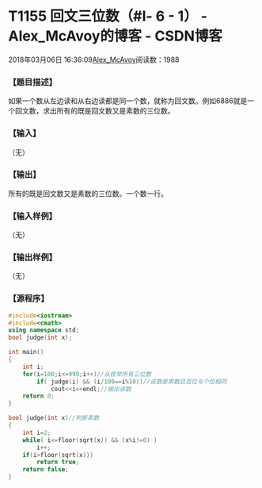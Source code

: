 # T1155	回文三位数（#Ⅰ- 6 - 1） - Alex_McAvoy的博客 - CSDN博客





2018年03月06日 16:36:09[Alex_McAvoy](https://me.csdn.net/u011815404)阅读数：1988








### 【题目描述】

如果一个数从左边读和从右边读都是同一个数，就称为回文数。例如6886就是一个回文数，求出所有的既是回文数又是素数的三位数。


### 【输入】

（无）


### 【输出】

所有的既是回文数又是素数的三位数。一个数一行。


### 【输入样例】

（无）

### 【输出样例】

（无）

### 【源程序】

```cpp
#include<iostream>
#include<cmath>
using namespace std;
bool judge(int x);

int main()
{
	int i;
	for(i=100;i<=999;i++)//从枚举所有三位数
		if( judge(i) && (i/100==i%10))//该数是素数且百位与个位相同
			cout<<i<<endl;//输出该数
	return 0;
}

bool judge(int x)//判断素数
{
	int i=2;
	while( i<=floor(sqrt(x)) && (x%i!=0) )
		i++;
	if(i>floor(sqrt(x)))
		return true;
	return false;
}
```




